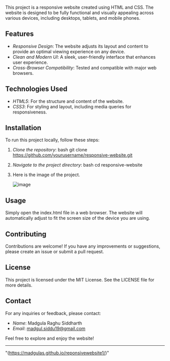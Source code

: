 This project is a responsive website created using HTML and CSS. The website is designed to be fully functional and visually appealing across various devices, including desktops, tablets, and mobile phones.

## Features

- *Responsive Design*: The website adjusts its layout and content to provide an optimal viewing experience on any device.
- *Clean and Modern UI*: A sleek, user-friendly interface that enhances user experience.
- *Cross-Browser Compatibility*: Tested and compatible with major web browsers.

## Technologies Used

- *HTML5*: For the structure and content of the website.
- *CSS3*: For styling and layout, including media queries for responsiveness.

## Installation

To run this project locally, follow these steps:

1. *Clone the repository*:
    bash
    git clone https://github.com/yourusername/responsive-website.git
    

2. *Navigate to the project directory*:
    bash
    cd responsive-website
    

3. Here is the image of the project.

   ![image](https://github.com/madgulas/reponsivewebsite1/assets/26848691/53a04b29-ccf2-4872-ae3c-38cc8ed4cdb0)


## Usage

Simply open the index.html file in a web browser. The website will automatically adjust to fit the screen size of the device you are using.

## Contributing

Contributions are welcome! If you have any improvements or suggestions, please create an issue or submit a pull request.

## License

This project is licensed under the MIT License. See the LICENSE file for more details.

## Contact

For any inquiries or feedback, please contact:
- *Name*: Madgula Raghu Siddharth
- *Email*: madgul.siddu19@gmail.com

Feel free to explore and enjoy the website!

---

"(https://madgulas.github.io/reponsivewebsite1/)"
